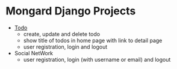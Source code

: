 # Mongard Django Projects 

+ [Todo](https://github.com/ali-a8s/mongard_django/tree/main/ToDo)
  - create, update and delete todo
  - show title of todos in home page with link to detail page
  - user registration, login and logout
+ Social NetWork
  - user registration, login (with username or email) and logout
